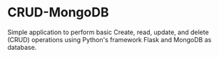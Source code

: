 # CRUD-MongoDB
Simple application to perform basic Create, read, update, and delete (CRUD) operations using Python's framework Flask and MongoDB as database.
